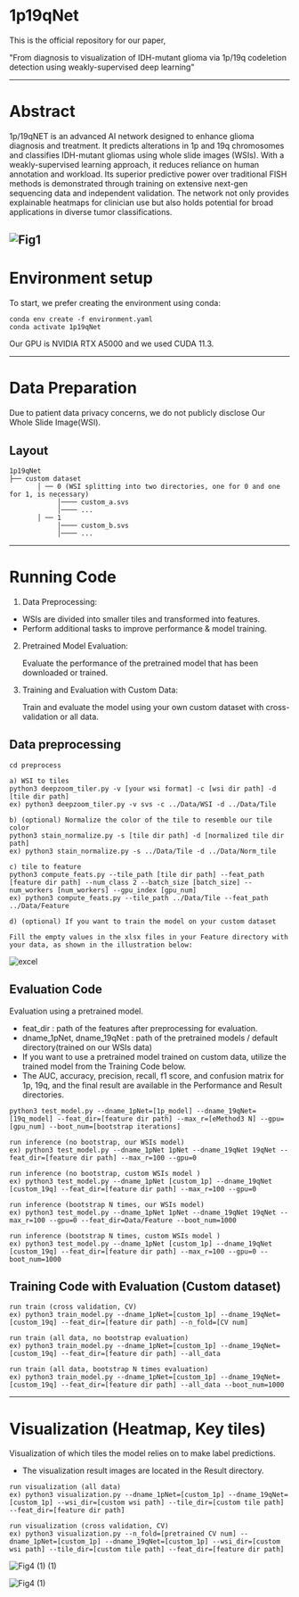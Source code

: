 # 1p19qNet

This is the official repository for our paper, 

"From diagnosis to visualization of IDH-mutant glioma via 1p/19q codeletion detection using weakly-supervised deep learning"

---
# Abstract

1p/19qNET is an advanced AI network designed to enhance glioma diagnosis and treatment. It predicts alterations in 1p and 19q chromosomes and classifies IDH-mutant gliomas using whole slide images (WSIs). With a weakly-supervised learning approach, it reduces reliance on human annotation and workload. Its superior predictive power over traditional FISH methods is demonstrated through training on extensive next-gen sequencing data and independent validation. The network not only provides explainable heatmaps for clinician use but also holds potential for broad applications in diverse tumor classifications.

![Fig1](https://github.com/rogo96/1p19qNet/assets/65914374/44462e9f-8696-410e-9f29-d0ba12c25a61)
---


# Environment setup
To start, we prefer creating the environment using conda:
~~~
conda env create -f environment.yaml
conda activate 1p19qNet
~~~
Our GPU is NVIDIA RTX A5000 and we used CUDA 11.3.

---
# Data Preparation
Due to patient data privacy concerns, we do not publicly disclose Our Whole Slide Image(WSI). 

## Layout
```
1p19qNet
├── custom dataset
       │ ── 0 (WSI splitting into two directories, one for 0 and one for 1, is necessary)
            │──── custom_a.svs
            │──── ...
       │ ── 1
            │──── custom_b.svs
            │──── ...
```
---
# Running Code
1. Data Preprocessing:
   
* WSIs are divided into smaller tiles and transformed into features.
* Perform additional tasks to improve performance & model training.

2. Pretrained Model Evaluation:

   Evaluate the performance of the pretrained model that has been downloaded or trained.

3. Training and Evaluation with Custom Data:

   Train and evaluate the model using your own custom dataset with cross-validation or all data.

## Data preprocessing
~~~
cd preprocess

a) WSI to tiles 
python3 deepzoom_tiler.py -v [your wsi format] -c [wsi dir path] -d [tile dir path]
ex) python3 deepzoom_tiler.py -v svs -c ../Data/WSI -d ../Data/Tile

b) (optional) Normalize the color of the tile to resemble our tile color 
python3 stain_normalize.py -s [tile dir path] -d [normalized tile dir path]
ex) python3 stain_normalize.py -s ../Data/Tile -d ../Data/Norm_tile

c) tile to feature 
python3 compute_feats.py --tile_path [tile dir path] --feat_path [feature dir path] --num_class 2 --batch_size [batch_size] --num_workers [num_workers] --gpu_index [gpu_num] 
ex) python3 compute_feats.py --tile_path ../Data/Tile --feat_path ../Data/Feature

d) (optional) If you want to train the model on your custom dataset

Fill the empty values in the xlsx files in your Feature directory with your data, as shown in the illustration below:
~~~
![excel](https://github.com/rogo96/1p19qNet/assets/65914374/c3ff4f1c-3570-41ef-9b4a-ac7e8515300a)

## Evaluation Code 
Evaluation using a pretrained model.
* feat_dir : path of the features after preprocessing for evaluation.
* dname_1pNet, dname_19qNet : path of the pretrained models / default directory(trained on our WSIs data) 
* If you want to use a pretrained model trained on custom data, utilize the trained model from the Training Code below.
* The AUC, accuracy, precision, recall, f1 score, and confusion matrix for 1p, 19q, and the final result are available in the Performance and Result directories.
~~~
python3 test_model.py --dname_1pNet=[1p_model] --dname_19qNet=[19q_model] --feat_dir=[feature dir path] --max_r=[eMethod3 N] --gpu=[gpu_num] --boot_num=[bootstrap iterations]

run inference (no bootstrap, our WSIs model)
ex) python3 test_model.py --dname_1pNet 1pNet --dname_19qNet 19qNet --feat_dir=[feature dir path] --max_r=100 --gpu=0 

run inference (no bootstrap, custom WSIs model )
ex) python3 test_model.py --dname_1pNet [custom_1p] --dname_19qNet [custom_19q] --feat_dir=[feature dir path] --max_r=100 --gpu=0 

run inference (bootstrap N times, our WSIs model)
ex) python3 test_model.py --dname_1pNet 1pNet --dname_19qNet 19qNet --max_r=100 --gpu=0 --feat_dir=Data/Feature --boot_num=1000

run inference (bootstrap N times, custom WSIs model )
ex) python3 test_model.py --dname_1pNet [custom_1p] --dname_19qNet [custom_19q] --feat_dir=[feature dir path] --max_r=100 --gpu=0 --boot_num=1000
~~~

## Training Code with Evaluation (Custom dataset)
~~~
run train (cross validation, CV)
ex) python3 train_model.py --dname_1pNet=[custom_1p] --dname_19qNet=[custom_19q] --feat_dir=[feature dir path] --n_fold=[CV num]

run train (all data, no bootstrap evaluation)
ex) python3 train_model.py --dname_1pNet=[custom_1p] --dname_19qNet=[custom_19q] --feat_dir=[feature dir path] --all_data

run train (all data, bootstrap N times evaluation)
ex) python3 train_model.py --dname_1pNet=[custom_1p] --dname_19qNet=[custom_19q] --feat_dir=[feature dir path] --all_data --boot_num=1000
~~~
---
# Visualization (Heatmap, Key tiles)
Visualization of which tiles the model relies on to make label predictions.
* The visualization result images are located in the Result directory.
~~~
run visualization (all data)
ex) python3 visualization.py --dname_1pNet=[custom_1p] --dname_19qNet=[custom_1p] --wsi_dir=[custom wsi path] --tile_dir=[custom tile path] --feat_dir=[feature dir path]

run visualization (cross validation, CV)
ex) python3 visualization.py --n_fold=[pretrained CV num] --dname_1pNet=[custom_1p] --dname_19qNet=[custom_1p] --wsi_dir=[custom wsi path] --tile_dir=[custom tile path] --feat_dir=[feature dir path] 
~~~
![Fig4 (1) (1)](https://github.com/rogo96/1p19qNet/assets/65914374/e4caed20-4fb8-4634-9a0f-8fc76d58b681)

![Fig4 (1)](https://github.com/rogo96/1p19qNet/assets/65914374/4f80a77c-c591-4f1a-9c56-a87133bc5769)





